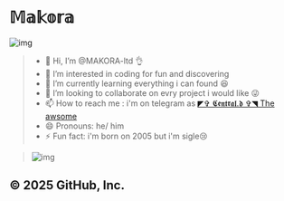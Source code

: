 # 𝕄𝕒𝕜𝕠𝕣𝕒 #
![img](https://files.catbox.moe/pb63yf.png)




>- 👋 Hi, I’m @MAKORA-ltd 👌
>- 👀 I’m interested in coding for fun and discovering
>- 🌱 I’m currently learning everything i can found 😆
>- 💞️ I’m looking to collaborate on evry project i would like 😜
>- 📫 How to reach me : i'm on telegram as [◤✞ 𝕮𝖊𝖓𝖙𝖗𝖆𝖑.𝖉 ✞◥ The awsome](https://t.me/badArchange1)
>- 😄 Pronouns: he/ him
>- ⚡ Fun fact: i'm born on 2005 but i'm sigle😢

<!---
MAKORA-ltd/MAKORA-ltd is a ✨ special ✨ repository because its `README.md` (this file) appears on your GitHub profile.
You can click the Preview link to take a look at your changes.
--->




>![img](https://files.catbox.moe/dhob6k.jpg)  

## © 2025 GitHub, Inc.
